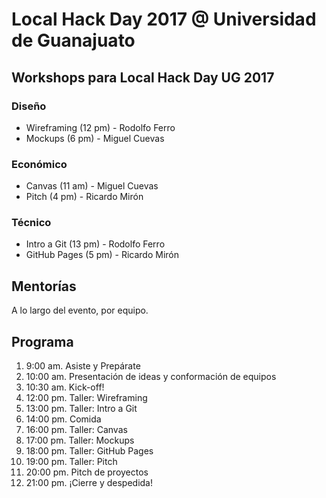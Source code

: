 # Local Hack Day 2017 @ Universidad de Guanajuato

## Workshops para Local Hack Day UG 2017

### Diseño

* Wireframing (12 pm) - Rodolfo Ferro
* Mockups (6 pm) - Miguel Cuevas

### Económico

* Canvas (11 am) - Miguel Cuevas
* Pitch (4 pm) - Ricardo Mirón

### Técnico

* Intro a Git (13 pm) - Rodolfo Ferro
* GitHub Pages (5 pm) - Ricardo Mirón


## Mentorías

A lo largo del evento, por equipo.


## Programa

1.  9:00 am. Asiste y Prepárate
2. 10:00 am. Presentación de ideas y conformación de equipos
3. 10:30 am. Kick-off!
4. 12:00 pm. Taller: Wireframing
5. 13:00 pm. Taller: Intro a Git
6. 14:00 pm. Comida
7. 16:00 pm. Taller: Canvas
8. 17:00 pm. Taller: Mockups
9. 18:00 pm. Taller: GitHub Pages
10. 19:00 pm. Taller: Pitch
11. 20:00 pm. Pitch de proyectos
12. 21:00 pm. ¡Cierre y despedida!
